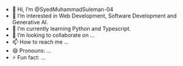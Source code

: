 - 👋 Hi, I’m @SyedMuhammadSuleman-04
- 👀 I’m interested in Web Development, Software Development and Generative AI.
- 🌱 I’m currently learning Python and Typescript.
- 💞️ I’m looking to collaborate on ...
- 📫 How to reach me ...
- 😄 Pronouns: ...
- ⚡ Fun fact: ...

<!---
SyedMuhammadSuleman-04/SyedMuhammadSuleman-04 is a ✨ special ✨ repository because its `README.md` (this file) appears on your GitHub profile.
You can click the Preview link to take a look at your changes.
--->
